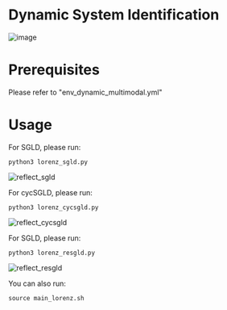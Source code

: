 # Dynamic System Identification

![image](https://github.com/haoyangzheng1996/r2SGLD/assets/38525155/786c2e29-ff1f-4625-b8b6-dc9d0ea8e169)


# Prerequisites
Please refer to "env_dynamic_multimodal.yml" 

# Usage
For SGLD, please run:
```
python3 lorenz_sgld.py
```
![reflect_sgld](https://github.com/haoyangzheng1996/r2SGLD/assets/38525155/22085320-2287-4763-8fd5-1f8d1349d5d0)


For cycSGLD, please run:
```
python3 lorenz_cycsgld.py
```
![reflect_cycsgld](https://github.com/haoyangzheng1996/r2SGLD/assets/38525155/728340a3-d130-4184-9639-5e9ac6880f0f)


For SGLD, please run:
```
python3 lorenz_resgld.py
```
![reflect_resgld](https://github.com/haoyangzheng1996/r2SGLD/assets/38525155/b97d315b-5f6a-40d2-aa06-76f95be41767)


You can also run:
```
source main_lorenz.sh
```
